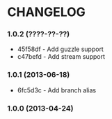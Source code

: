 # CHANGELOG

### 1.0.2 (????-??-??)

 * 45f58df - Add guzzle support
 * c47befd - Add stream support

### 1.0.1 (2013-06-18)

 * 6fc5d3c - Add branch alias

### 1.0.0 (2013-04-24)
